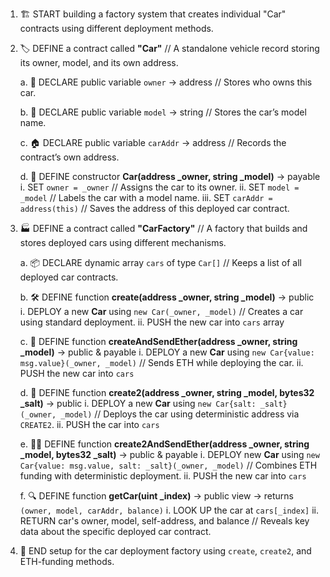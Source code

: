 1. 🏗️ START building a factory system that creates individual "Car" contracts using different deployment methods.

2. 🏷️ DEFINE a contract called **"Car"**
   // A standalone vehicle record storing its owner, model, and its own address.

   a. 🧾 DECLARE public variable `owner` → address
   // Stores who owns this car.

   b. 🚗 DECLARE public variable `model` → string
   // Stores the car’s model name.

   c. 🏠 DECLARE public variable `carAddr` → address
   // Records the contract’s own address.

   d. 🔧 DEFINE constructor **Car(address \_owner, string \_model)** → payable
   i. SET `owner = _owner`
   // Assigns the car to its owner.
   ii. SET `model = _model`
   // Labels the car with a model name.
   iii. SET `carAddr = address(this)`
   // Saves the address of this deployed car contract.

3. 🏭 DEFINE a contract called **"CarFactory"**
   // A factory that builds and stores deployed cars using different mechanisms.

   a. 📦 DECLARE dynamic array `cars` of type `Car[]`
   // Keeps a list of all deployed car contracts.

   b. 🛠️ DEFINE function **create(address \_owner, string \_model)** → public
   i. DEPLOY a new **Car** using `new Car(_owner, _model)`
   // Creates a car using standard deployment.
   ii. PUSH the new car into `cars` array

   c. 💸 DEFINE function **createAndSendEther(address \_owner, string \_model)** → public & payable
   i. DEPLOY a new **Car** using `new Car{value: msg.value}(_owner, _model)`
   // Sends ETH while deploying the car.
   ii. PUSH the new car into `cars`

   d. 🧂 DEFINE function **create2(address \_owner, string \_model, bytes32 \_salt)** → public
   i. DEPLOY a new **Car** using `new Car{salt: _salt}(_owner, _model)`
   // Deploys the car using deterministic address via `CREATE2`.
   ii. PUSH the car into `cars`

   e. 🧂💸 DEFINE function **create2AndSendEther(address \_owner, string \_model, bytes32 \_salt)** → public & payable
   i. DEPLOY new **Car** using `new Car{value: msg.value, salt: _salt}(_owner, _model)`
   // Combines ETH funding with deterministic deployment.
   ii. PUSH the new car into `cars`

   f. 🔍 DEFINE function **getCar(uint \_index)** → public view
   → returns `(owner, model, carAddr, balance)`
   i. LOOK UP the car at `cars[_index]`
   ii. RETURN car's owner, model, self-address, and balance
   // Reveals key data about the specific deployed car contract.

4. 🏁 END setup for the car deployment factory using `create`, `create2`, and ETH-funding methods.
